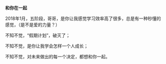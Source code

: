 
**和你在一起**

2018年1月，五阶段，哥哥，是你让我感觉学习效率高了很多，总是有一种秒懂的感觉，（是不是爱的力量？）

不知不觉，“假期计划”，破灭了；

不知不觉，是你让我学会怎样一个人成长；

不知不觉，对未来做出的每一个决定，都想和你一起。
